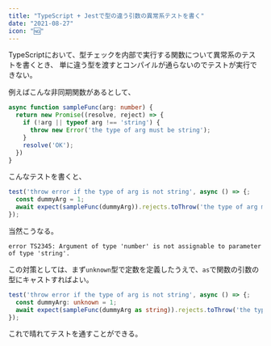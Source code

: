 ```yaml
---
title: "TypeScript + Jestで型の違う引数の異常系テストを書く"
date: "2021-08-27"
icon: "🆖"
---
```


TypeScriptにおいて、型チェックを内部で実行する関数について異常系のテストを書くとき、
単に違う型を渡すとコンパイルが通らないのでテストが実行できない。


例えばこんな非同期関数があるとして、

```ts
async function sampleFunc(arg: number) {
  return new Promise((resolve, reject) => {
    if (!arg || typeof arg !== 'string') {
      throw new Error('the type of arg must be string');
    }
    resolve('OK');
  })
}
```

こんなテストを書くと、

```ts
test('throw error if the type of arg is not string', async () => {;
  const dummyArg = 1;
  await expect(sampleFunc(dummyArg)).rejects.toThrow('the type of arg must be string');
});
```

当然こうなる。

```shell
error TS2345: Argument of type 'number' is not assignable to parameter of type 'string'.
```

この対策としては、まず`unknown`型で定数を定義したうえで、`as`で関数の引数の型にキャストすればよい。


```ts
test('throw error if the type of arg is not string', async () => {;
  const dummyArg: unknown = 1;
  await expect(sampleFunc(dummyArg as string)).rejects.toThrow('the type of arg must be string');
});
```

これで晴れてテストを通すことができる。



